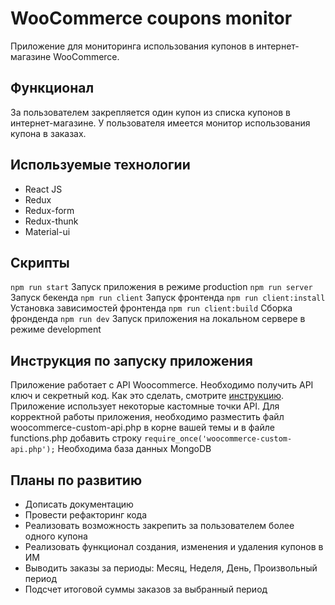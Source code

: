 # WooCommerce coupons monitor
Приложение для мониторинга использования купонов в интернет-магазине WooCommerce.

## Функционал
За пользователем закрепляется один купон из списка купонов в интернет-магазине. У пользователя имеется монитор использования купона в заказах. 

## Используемые технологии
* React JS
* Redux
* Redux-form
* Redux-thunk
* Material-ui

## Скрипты
`npm run start` Запуск приложения в режиме production
`npm run server` Запуск бекенда
`npm run client` Запуск фронтенда
`npm run client:install` Установка зависимостей фронтенда
`npm run client:build` Сборка фронденда
`npm run dev` Запуск приложения на локальном сервере в режиме development

## Инструкция по запуску приложения
Приложение работает с API Woocommerce. Необходимо получить API ключ и секретный код. Как это сделать, смотрите [инструкцию](https://docs.woocommerce.com/document/woocommerce-rest-api). 
Приложение использует некоторые кастомные точки API. Для корректной работы приложения, необходимо разместить файл woocommerce-custom-api.php в корне вашей темы и в файле functions.php добавить строку `require_once('woocommerce-custom-api.php');` 
Необходима база данных MongoDB

## Планы по развитию
* Дописать документацию
* Провести рефакторинг кода
* Реализовать возможность закрепить за пользователем более одного купона
* Реализовать функционал создания, изменения и удаления купонов в ИМ
* Выводить заказы за периоды: Месяц, Неделя, День, Произвольный период
* Подсчет итоговой суммы заказов за выбранный период